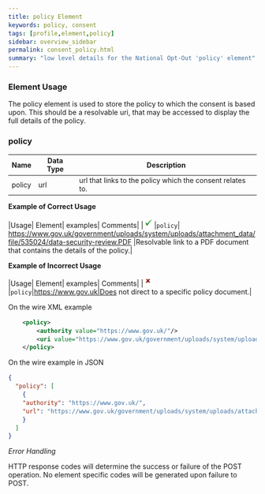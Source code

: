 ```yaml
---
title: policy Element
keywords: policy, consent
tags: [profile,element,policy]
sidebar: overview_sidebar
permalink: consent_policy.html
summary: "low level details for the National Opt-Out 'policy' element"
---
```

### Element Usage ###

The policy element is used to store the policy to which the consent is based upon. This should be a resolvable uri, that may be accessed to display the full details of the policy. 
 
### policy ###

|Name|Data Type|Description|
| ------------- | ------------- | ------------- |
| policy| url | url that links to the policy which the consent relates to.|


**Example of Correct Usage**

|Usage| Element| examples| Comments|
|![Tick](images/tick.png)|`policy`| https://www.gov.uk/government/uploads/system/uploads/attachment_data/file/535024/data-security-review.PDF |Resolvable link to a PDF document that contains the details of the policy.|

**Example of Incorrect Usage**

|Usage| Element| examples| Comments|
|![Cross](images/cross.png)|`policy`|https://www.gov.uk|Does not direct to a specific policy document.|


On the wire XML example

```xml
    <policy>
		<authority value="https://www.gov.uk/"/>
		<uri value="https://www.gov.uk/government/uploads/system/uploads/attachment_data/file/535024/data-security-review.PDF"/>
    </policy>
```

On the wire example in JSON

```json
{
  "policy": [
	{
	"authority": "https://www.gov.uk/",
    "url": "https://www.gov.uk/government/uploads/system/uploads/attachment_data/file/535024/data-security-review.PDF"
	}
  ]
}
```

*Error Handling*

HTTP response codes will determine the success or failure of the POST operation. No element specific codes will be generated upon failure to POST.




